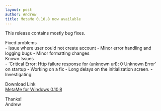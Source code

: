 ```yaml
---
layout: post
author: Andrew
title: MetaMe 0.10.8 now available
---
```

This release contains mostly bug fixes.

<div>Fixed problems</div>
- Issue where user could not create account
- Minor error handling and logging bugs
- Minor formatting changes

<div>Known Issues</div>
- 'Critical Error: Http failure response for (unknown url): 0 Unknown Error' on startup
   - Working on a fix 
- Long delays on the initialization screen.
   - Investigating

Download Link<br/>
[MetaMe for Windows 0.10.8](/download.html)

Thanks!  
Andrew

